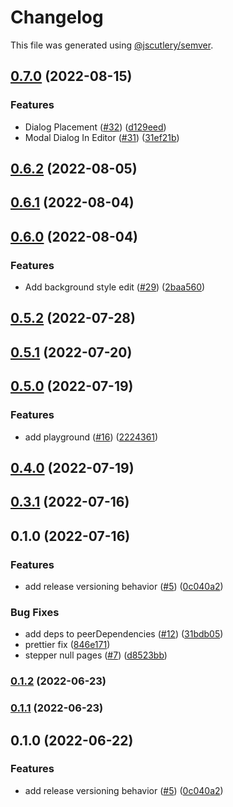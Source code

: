 # Changelog

This file was generated using [@jscutlery/semver](https://github.com/jscutlery/semver).

## [0.7.0](https://github.com/Samelogic/microsurveys/compare/react-microsurveys-client-0.6.2...react-microsurveys-client-0.7.0) (2022-08-15)


### Features

* Dialog Placement ([#32](https://github.com/Samelogic/microsurveys/issues/32)) ([d129eed](https://github.com/Samelogic/microsurveys/commit/d129eed4958dfd8ff33c2f3e0f15e46103246494))
* Modal Dialog In Editor ([#31](https://github.com/Samelogic/microsurveys/issues/31)) ([31ef21b](https://github.com/Samelogic/microsurveys/commit/31ef21b892fbab85f029f24a507466595ae7dc34))

## [0.6.2](https://github.com/Samelogic/microsurveys/compare/react-microsurveys-client-0.6.1...react-microsurveys-client-0.6.2) (2022-08-05)

## [0.6.1](https://github.com/Samelogic/microsurveys/compare/react-microsurveys-client-0.6.0...react-microsurveys-client-0.6.1) (2022-08-04)

## [0.6.0](https://github.com/Samelogic/microsurveys/compare/react-microsurveys-client-0.5.2...react-microsurveys-client-0.6.0) (2022-08-04)

### Features

- Add background style edit ([#29](https://github.com/Samelogic/microsurveys/issues/29)) ([2baa560](https://github.com/Samelogic/microsurveys/commit/2baa560b2788df9298115c4fba0e4bbdacb84b7a))

## [0.5.2](https://github.com/Samelogic/microsurveys/compare/react-microsurveys-client-0.5.1...react-microsurveys-client-0.5.2) (2022-07-28)

## [0.5.1](https://github.com/Samelogic/microsurveys/compare/react-microsurveys-client-0.5.0...react-microsurveys-client-0.5.1) (2022-07-20)

## [0.5.0](https://github.com/Samelogic/microsurveys/compare/react-microsurveys-client-0.4.0...react-microsurveys-client-0.5.0) (2022-07-19)

### Features

- add playground ([#16](https://github.com/Samelogic/microsurveys/issues/16)) ([2224361](https://github.com/Samelogic/microsurveys/commit/2224361fdeb09fbc8f41226b6f07c8c12d09dd95))

## [0.4.0](https://github.com/Samelogic/microsurveys/compare/react-microsurveys-client-0.3.1...react-microsurveys-client-0.4.0) (2022-07-19)

## [0.3.1](https://github.com/Samelogic/microsurveys/compare/react-microsurveys-client-0.3.0...react-microsurveys-client-0.3.1) (2022-07-16)

## 0.1.0 (2022-07-16)

### Features

- add release versioning behavior ([#5](https://github.com/Samelogic/microsurveys/issues/5)) ([0c040a2](https://github.com/Samelogic/microsurveys/commit/0c040a28f3c88f03e3c2d48bf1cc5ca0d0145d9a))

### Bug Fixes

- add deps to peerDependencies ([#12](https://github.com/Samelogic/microsurveys/issues/12)) ([31bdb05](https://github.com/Samelogic/microsurveys/commit/31bdb05076e25a2daab019dafdc6d5529ab6e293))
- prettier fix ([846e171](https://github.com/Samelogic/microsurveys/commit/846e171a7e84b2bfbee81bf39d367149954df183))
- stepper null pages ([#7](https://github.com/Samelogic/microsurveys/issues/7)) ([d8523bb](https://github.com/Samelogic/microsurveys/commit/d8523bbbbbecedae4eae0b6c4328e4114c4510b7))

### [0.1.2](https://github.com/Samelogic/microsurveys/compare/react-microsurveys-client-0.1.1...react-microsurveys-client-0.1.2) (2022-06-23)

### [0.1.1](https://github.com/Samelogic/microsurveys/compare/react-microsurveys-client-0.1.0...react-microsurveys-client-0.1.1) (2022-06-23)

## 0.1.0 (2022-06-22)

### Features

- add release versioning behavior ([#5](https://github.com/Samelogic/microsurveys/issues/5)) ([0c040a2](https://github.com/Samelogic/microsurveys/commit/0c040a28f3c88f03e3c2d48bf1cc5ca0d0145d9a))
